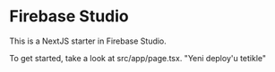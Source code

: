 # Firebase Studio

This is a NextJS starter in Firebase Studio.

To get started, take a look at src/app/page.tsx.
"Yeni deploy'u tetikle"